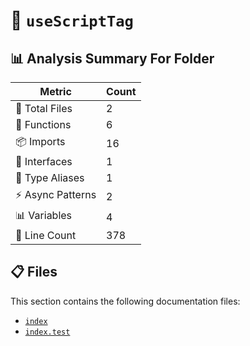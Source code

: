 # 📁 `useScriptTag`

## 📊 Analysis Summary For Folder

| Metric | Count |
|--------|-------|
| 📁 Total Files | 2 |
| 🔧 Functions | 6 |
| 📦 Imports | 16 |
| 📐 Interfaces | 1 |
| 📑 Type Aliases | 1 |
| ⚡ Async Patterns | 2 |
| 📊 Variables | 4 |
| 🔢 Line Count | 378 |


## 📋 Files

This section contains the following documentation files:

- [`index`](./index.md)
- [`index.test`](./index.test.md)
